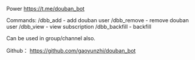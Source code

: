 Power https://t.me/douban_bot

Commands:
/dbb_add - add douban user
/dbb_remove - remove douban user
/dbb_view - view subscription
/dbb_backfill - backfill 

Can be used in group/channel also.

Github： https://github.com/gaoyunzhi/douban_bot
